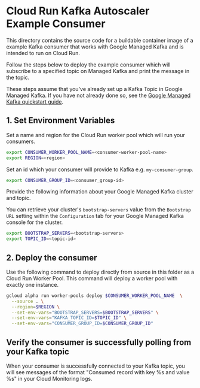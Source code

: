 # Cloud Run Kafka Autoscaler Example Consumer

This directory contains the source code for a buildable container image of a
example Kafka consumer that works with Google Managed Kafka and is intended to
run on Cloud Run.

Follow the steps below to deploy the example consumer which will subscribe to a
specified topic on Managed Kafka and print the message in the topic.

These steps assume that you've already set up a Kafka Topic in Google Managed
Kafka. If you have not already done so, see the
[Google Managed Kafka quickstart guide](https://cloud.google.com/managed-service-for-apache-kafka/docs/quickstart#create_a_cluster).

## 1. Set Environment Variables

Set a name and region for the Cloud Run worker pool which will run your
consumers.

```bash
export CONSUMER_WORKER_POOL_NAME=<consumer-worker-pool-name>
export REGION=<region>
```

Set an id which your consumer will provide to Kafka e.g.
`my-consumer-group`.

```bash
export CONSUMER_GROUP_ID=<consumer_group-id>
```

Provide the following information about your Google Managed Kafka cluster and
topic.

You can retrieve your cluster's `bootstrap-servers` value from the
`Bootstrap URL` setting within the `Configuration` tab for your Google Managed
Kafka console for the cluster.

```bash
export BOOTSTRAP_SERVERS=<bootstrap-servers>
export TOPIC_ID=<topic-id>
```

## 2. Deploy the consumer
Use the following command to deploy directly from source in this folder
as a Cloud Run Worker Pool. This command will deploy a worker pool with exactly
one instance.

```bash
gcloud alpha run worker-pools deploy $CONSUMER_WORKER_POOL_NAME  \
  --source . \
  --region=$REGION \
  --set-env-vars="BOOTSTRAP_SERVERS=$BOOTSTRAP_SERVERS" \
  --set-env-vars="KAFKA_TOPIC_ID=$TOPIC_ID" \
  --set-env-vars="CONSUMER_GROUP_ID=$CONSUMER_GROUP_ID"
```

## Verify the consumer is successfully polling from your Kafka topic
When your consumer is successfully connected to your Kafka topic, you will see
messages of the format "Consumed record with key %s and value %s" in your
Cloud Monitoring logs.

